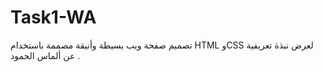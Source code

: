 # Task1-WA
 تصميم صفحة ويب بسيطة وأنيقة مصممة باستخدام HTML وCSS لعرض نبذة تعريفية عن ألماس الحمود .
